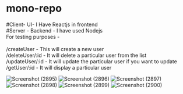 # mono-repo

#Client- UI- I Have Reactjs in frontend   <br/>
#Server - Backend - I have used Nodejs <br/>
For testing purposes - <br /> <br/>
/createUser - This will create a new user <br/>
/deleteUser/:id - It will delete a particular user from the list   <br/>
/updateUser/:id - It will update the particular user if you want to update   <br/>
/getUser/:id - It will display a particular user    <br/>



![Screenshot (2895)](https://github.com/Aman2907/mono-repo/assets/74008888/116b64d6-06c6-45f9-829a-cecfa6c74c87)
![Screenshot (2896)](https://github.com/Aman2907/mono-repo/assets/74008888/bad6b5d6-408f-46b5-958b-d90e300d3e3e)
![Screenshot (2897)](https://github.com/Aman2907/mono-repo/assets/74008888/8e3fd669-8040-4420-9bda-1c168387ff31)
![Screenshot (2898)](https://github.com/Aman2907/mono-repo/assets/74008888/eacfac41-69e8-4e46-a6c7-70e0a02ce49e)
![Screenshot (2899)](https://github.com/Aman2907/mono-repo/assets/74008888/1092261f-fa04-45f8-b7b6-8349ac0864d6)
![Screenshot (2900)](https://github.com/Aman2907/mono-repo/assets/74008888/602d073c-3cc7-4997-b1e0-1c9c9c3a4f87)
